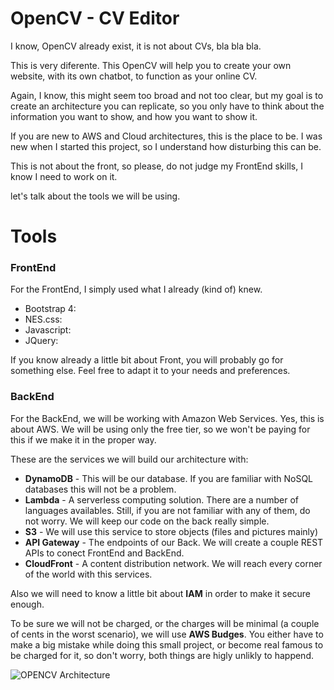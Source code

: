 # OpenCV - CV Editor
I know, OpenCV already exist, it is not about CVs, bla bla bla. 

This is very diferente. This OpenCV will help you to create your own website, with its own chatbot, to function as your online CV. 

Again, I know, this might seem too broad and not too clear, but my goal is to create an architecture you can replicate, so you only have to think about the information you want to show, and how you want to show it. 

If you are new to AWS and Cloud architectures, this is the place to be. I was new when I started this project, so I understand how disturbing this can be. 

This is not about the front, so please, do not judge my FrontEnd skills, I know I need to work on it.

let's talk about the tools we will be using. 
# Tools
### FrontEnd
For the FrontEnd, I simply used what I already (kind of) knew. 
 - Bootstrap 4:
 - NES.css:
 - Javascript:
 - JQuery:

If you know already a little bit about Front, you will probably go for something else. Feel free to adapt it to your needs and preferences. 

### BackEnd

For the BackEnd, we will be working with Amazon Web Services. Yes, this is about AWS. We will be using only the free tier, so we won't be paying for this if we make it in the proper way. 

These are the services we will build our architecture with:
- **DynamoDB** - This will be our database. If you are familiar with NoSQL databases this will not be a problem. 
- **Lambda** - A serverless computing solution. There are a number of languages availables. Still, if you are not familiar with any of them, do not worry. We will keep our code on the back really simple. 
- **S3** - We will use this service to store objects (files and pictures mainly)
- **API Gateway** - The endpoints of our Back. We will create a couple REST APIs to conect FrontEnd and BackEnd. 
- **CloudFront** - A content distribution network. We will reach every corner of the world with this services. 

Also we will need to know a little bit about **IAM** in order to make it secure enough. 

To be sure we will not be charged, or the charges will be minimal (a couple of cents in the worst scenario), we will use **AWS Budges**. You either have to make a big mistake while doing this small project, or become real famous to be charged for it, so don't worry, both things are higly unlikly to happend.

![OPENCV Architecture](https://github.com/Cdelgado23/OPENCV-CVHandler/blob/master/CV_Page_Diagram-Final%20Architecture.png)
